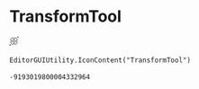 # TransformTool
![](/img/TransformTool.png)

``` CSharp
EditorGUIUtility.IconContent("TransformTool")
```
```
-9193019800004332964
```
